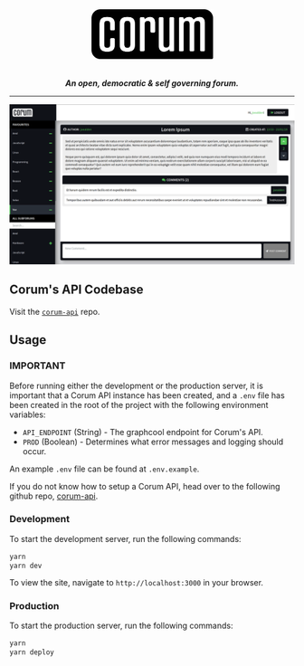 <div align="center">
  <img src="logo.png" alt="corum" width="215">
</div>
<br>
<p align="center">
  <i><b>An open, democratic &amp; self governing forum.</b></i>
</p>

---

![corum screenshot](.github/screenshot.png)

## Corum's API Codebase

Visit the [`corum-api`](https://github.com/joealden/corum-api) repo.

## Usage

### **IMPORTANT**

Before running either the development or the production server, it is important
that a Corum API instance has been created, and a `.env` file has been created
in the root of the project with the following environment variables:

* `API_ENDPOINT` (String) - The graphcool endpoint for Corum's API.
* `PROD` (Boolean) - Determines what error messages and logging should occur.

An example `.env` file can be found at `.env.example`.

If you do not know how to setup a Corum API, head over to the following github
repo, [corum-api](https://github.com/joealden/corum-api).

### Development

To start the development server, run the following commands:

```
yarn
yarn dev
```

To view the site, navigate to `http://localhost:3000` in your browser.

### Production

To start the production server, run the following commands:

```
yarn
yarn deploy
```
